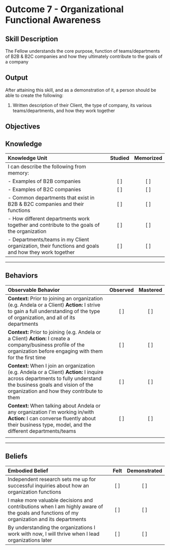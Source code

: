# Outcome 7 - Organizational Functional Awareness

**Skill Description**
----------
The Fellow understands the core purpose, function of teams/departments of B2B & B2C companies and how they ultimately contribute to the goals of a company

**Output**
----------
After attaining this skill, and as a demonstration of it, a person should be able to create the following:

1. Written description of their Client, the type of company, its various teams/departments, and how they work together


**Objectives**
----------
## **Knowledge**


| Knowledge Unit   |      Studied      | Memorized |
|:-------------|:------------------:|:--------:|
| I can describe the following from memory: | | |
| - Examples of B2B companies | [ ] | [ ] |
| - Examples of B2C companies   | [ ] | [ ] |
| - Common departments that exist in B2B & B2C companies and their functions| [ ] | [ ] |
| - How different departments work together and contribute to the goals of the organization | [ ] | [ ] |
| - Departments/teams in my Client organization, their functions and goals and how they work together | [ ] | [ ] | 


----------


## **Behaviors**

| Observable Behavior   |      Observed      | Mastered |
|:-------------|:------------------:|:--------:|
| **Context:** Prior to joining an organization (e.g. Andela or a Client) **Action:** I strive to gain a full understanding of the type of organization, and all of its departments | [ ] | [ ]  |
| **Context:** Prior to joining (e.g. Andela or a Client) **Action:** I create a company/business profile of the organization before engaging with them for the first time | [ ] | [ ]  |
| **Context:** When I join an organization (e.g. Andela or a Client) **Action:** I inquire across departments to fully understand the business goals and vision of the organization and how they contribute to them | [ ] | [ ]  |
| **Context:** When talking about Andela or any organization I'm working in/with **Action:** I can converse fluently about their business type, model, and the different departments/teams | [ ] | [ ] |
| | | |


----------


## **Beliefs**


| Embodied Belief   |      Felt      | Demonstrated |
|:-------------|:------------------:|:--------:|
| Independent research sets me up for successful inquiries about how an organization functions | [ ] | [ ]  |
| I make more valuable decisions and contributions when I am highly aware of the goals and functions of my organization and its departments | [ ] | [ ]  |
| By understanding the organizations I work with now, I will thrive when I lead organizations later | [ ] | [ ]  |




